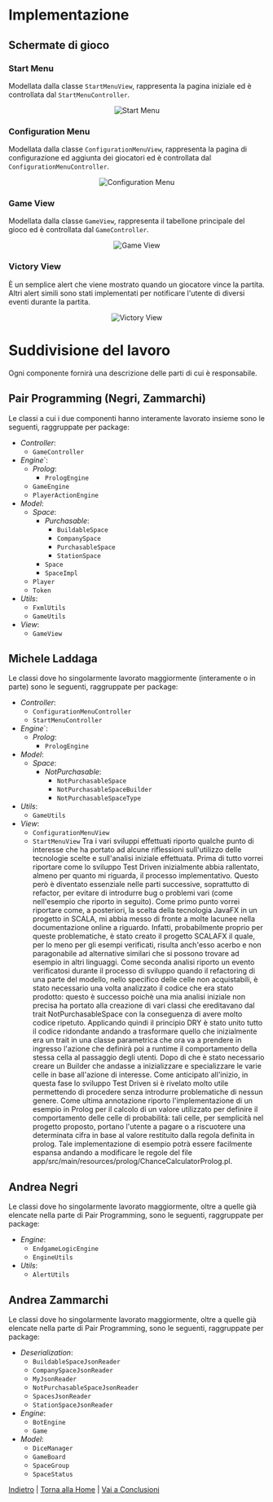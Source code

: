 # Implementazione

## Schermate di gioco
### Start Menu
Modellata dalla classe `StartMenuView`, rappresenta la pagina iniziale ed è controllata dal `StartMenuController`.
<p align="center">   <img src="../images/StartMenu.png" alt="Start Menu"/> </p>

### Configuration Menu
Modellata dalla classe `ConfigurationMenuView`, rappresenta la pagina di configurazione ed aggiunta dei giocatori ed è controllata dal `ConfigurationMenuController`.
<p align="center">   <img src="../images/ConfigurationMenu.png" alt="Configuration Menu"/> </p>

### Game View
Modellata dalla classe `GameView`, rappresenta il tabellone principale del gioco  ed è controllata dal `GameController`.
<p align="center">   <img src="../images/GameView.png" alt="Game View"/> </p>

### Victory View
È un semplice alert che viene mostrato quando un giocatore vince la partita. Altri alert simili sono stati implementati per notificare l'utente di diversi eventi durante la partita.
<p align="center">   <img src="../images/VictoryView.png" alt="Victory View"/> </p>

# Suddivisione del lavoro
Ogni componente fornirà una descrizione delle parti di cui è responsabile.

## Pair Programming (Negri, Zammarchi)  
Le classi a cui i due componenti hanno interamente lavorato insieme sono le seguenti, raggruppate per package:
- *Controller*:
  - `GameController`
- *Engine*`:
  - *Prolog*:
    - `PrologEngine`
  - `GameEngine`
  - `PlayerActionEngine`
- *Model*:
  - *Space*:
    - *Purchasable*:
        - `BuildableSpace`
        - `CompanySpace`
        - `PurchasableSpace`
        - `StationSpace`
    - `Space`
    - `SpaceImpl`
  - `Player`
  - `Token`
- *Utils*:
  - `FxmlUtils`
  - `GameUtils`
- *View*:
  - `GameView`

## Michele Laddaga
Le classi dove ho singolarmente lavorato maggiormente (interamente o in parte) sono le seguenti, raggruppate per package:
- *Controller*:
  - `ConfigurationMenuController`
  - `StartMenuController`
- *Engine*`:
  - *Prolog*:
    - `PrologEngine`
- *Model*:
  - *Space*:
    - *NotPurchasable*:
      - `NotPurchasableSpace`
      - `NotPurchasableSpaceBuilder`
      - `NotPurchasableSpaceType`
- *Utils*:
  - `GameUtils`
- *View*:
  - `ConfigurationMenuView`
  - `StartMenuView`
Tra i vari sviluppi effettuati riporto qualche punto di interesse che ha portato ad alcune riflessioni sull'utilizzo delle tecnologie scelte e sull'analisi iniziale effettuata.
Prima di tutto vorrei riportare come lo sviluppo Test Driven inizialmente abbia rallentato, almeno per quanto mi riguarda, il processo implementativo. Questo però è diventato essenziale nelle parti successive, soprattutto di refactor, per evitare di introdurre bug o problemi vari (come nell'esempio che riporto in seguito).
Come primo punto vorrei riportare come, a posteriori, la scelta della tecnologia JavaFX in un progetto in SCALA, mi abbia messo di fronte a molte lacunee nella documentazione online a riguardo. Infatti, probabilmente proprio per queste problematiche, è stato creato il progetto SCALAFX il quale, per lo meno per gli esempi verificati, risulta anch'esso acerbo e non paragonabile ad alternative similari che si possono trovare ad esempio in altri linguaggi.
Come seconda analisi riporto un evento verificatosi durante il processo di sviluppo quando il refactoring di una parte del modello, nello specifico delle celle non acquistabili, è stato necessario una volta analizzato il codice che era stato prodotto: questo è successo poichè una mia analisi iniziale non precisa ha portato alla creazione di vari classi che ereditavano dal trait NotPurchasableSpace con la conseguenza di avere molto codice ripetuto.
Applicando quindi il principio DRY è stato unito tutto il codice ridondante andando a trasformare quello che inizialmente era un trait in una classe parametrica che ora va a prendere in ingresso l'azione che definirà poi a runtime il comportamento della stessa cella al passaggio degli utenti. Dopo di che è stato necessario creare un Builder che andasse a inizializzare e specializzare le varie celle in base all'azione di interesse.
Come anticipato all'inizio, in questa fase lo sviluppo Test Driven si è rivelato molto utile permettendo di procedere senza introdurre problematiche di nessun genere.
Come ultima annotazione riporto l'implementazione di un esempio in Prolog per il calcolo di un valore utilizzato per definire il comportamento delle celle di probabilità: tali celle, per semplicità nel progetto proposto, portano l'utente a pagare o a riscuotere una determinata cifra in base al valore restituito dalla regola definita in prolog. Tale implementazione di esempio potrà essere facilmente espansa andando a modificare le regole del file app/src/main/resources/prolog/ChanceCalculatorProlog.pl.

## Andrea Negri
Le classi dove ho singolarmente lavorato maggiormente, oltre a quelle già elencate nella parte di Pair Programming, sono le seguenti, raggruppate per package:
- *Engine*:
  - `EndgameLogicEngine`
  - `EngineUtils`
- *Utils*:
  - `AlertUtils`


## Andrea Zammarchi
Le classi dove ho singolarmente lavorato maggiormente, oltre a quelle già elencate nella parte di Pair Programming, sono le seguenti, raggruppate per package:

- *Deserialization*:
  - `BuildableSpaceJsonReader`
  - `CompanySpaceJsonReader`
  - `MyJsonReader`
  - `NotPurchasableSpaceJsonReader`
  - `SpacesJsonReader`
  - `StationSpaceJsonReader`
- *Engine*:
  - `BotEngine`
  - `Game`
- *Model*:
  - `DiceManager`
  - `GameBoard`
  - `SpaceGroup`
  - `SpaceStatus`


[Indietro](../5-detailed-design/README.md) | [Torna alla Home](../README.md) | [Vai a Conclusioni](../7-conclusion/README.md)
